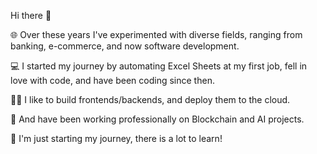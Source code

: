
Hi there 👋

🌐 Over these years I've experimented with diverse fields, ranging from banking, e-commerce, and now software development.

💻 I started my journey by automating Excel Sheets at my first job, fell in love with code, and have been coding since then.

👷‍♂️ I like to build frontends/backends, and deploy them to the cloud.

🔧 And have been working professionally on Blockchain and AI projects.

🌟 I'm just starting my journey, there is a lot to learn!

